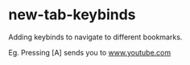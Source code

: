 # new-tab-keybinds

Adding keybinds to navigate to different bookmarks.

Eg.
Pressing [A] sends you to www.youtube.com

